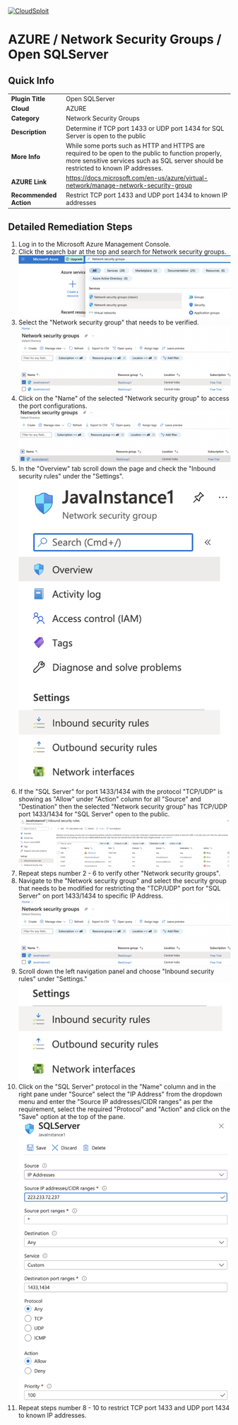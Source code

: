 [![CloudSploit](https://cloudsploit.com/img/logo-new-big-text-100.png "CloudSploit")](https://cloudsploit.com)

# AZURE / Network Security Groups / Open SQLServer

## Quick Info

| | |
|-|-|
| **Plugin Title** | Open SQLServer |
| **Cloud** | AZURE |
| **Category** | Network Security Groups |
| **Description** | Determine if TCP port 1433 or UDP port 1434 for SQL Server is open to the public |
| **More Info** | While some ports such as HTTP and HTTPS are required to be open to the public to function properly, more sensitive services such as SQL server should be restricted to known IP addresses. |
| **AZURE Link** | https://docs.microsoft.com/en-us/azure/virtual-network/manage-network-security-group |
| **Recommended Action** | Restrict TCP port 1433 and UDP port 1434 to known IP addresses |

## Detailed Remediation Steps


1. Log in to the Microsoft Azure Management Console.
2. Click the search bar at the top and search for Network security groups. </br> <img src="/resources/azure/networksecuritygroups/open-sqlserver/step2.png"/>
3.  Select the "Network security group" that needs to be verified. </br> <img src="/resources/azure/networksecuritygroups/open-sqlserver/step3.png"/>
4. Click on the "Name" of the selected "Network security group" to access the port configurations. </br> <img src="/resources/azure/networksecuritygroups/open-sqlserver/step4.png"/>
5. In the "Overview" tab scroll down the page and check the "Inbound security rules" under the "Settings". </br> <img src="/resources/azure/networksecuritygroups/open-sqlserver/step5.png"/>
6. If the "SQL Server" for port 1433/1434 with the protocol "TCP/UDP" is showing as "Allow" under "Action" column for all "Source" and "Destination" then the selected  "Network security group" has TCP/UDP port 1433/1434 for "SQL Server" open to the public. </br>  <img src="/resources/azure/networksecuritygroups/open-sqlserver/step6.png"/>
7. Repeat steps number 2 - 6 to verify other "Network security groups". </br>
8. Navigate to the "Network security group" and select the security group that needs to be modified for restricting the "TCP/UDP" port for "SQL Server" on port 1433/1434 to specific IP Address.</br>  <img src="/resources/azure/networksecuritygroups/open-sqlserver/step8.png"/>
9. Scroll down the left navigation panel and choose "Inbound security rules" under "Settings."</br>  <img src="/resources/azure/networksecuritygroups/open-sqlserver/step9.png"/>
10. Click on the "SQL Server" protocol in the "Name" column and in the right pane under "Source" select the "IP Address" from the dropdown menu and enter the "Source IP addresses/CIDR ranges" as per the requirement, select the required "Protocol" and "Action" and click on the "Save" option at the top of the pane. </br>  <img src="/resources/azure/networksecuritygroups/open-sqlserver/step10.png"/>
11. Repeat steps number 8 - 10 to restrict TCP port 1433 and UDP port 1434 to known IP addresses.</br>
